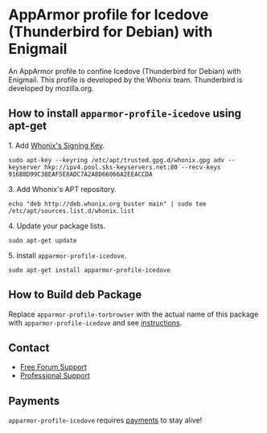 # AppArmor profile for Icedove (Thunderbird for Debian) with Enigmail #

An AppArmor profile to confine Icedove (Thunderbird for Debian) with Enigmail.
This profile is developed by the Whonix team. Thunderbird is developed by
mozilla.org.
## How to install `apparmor-profile-icedove` using apt-get ##

1\. Add [Whonix's Signing Key](https://www.whonix.org/wiki/Whonix_Signing_Key).

```
sudo apt-key --keyring /etc/apt/trusted.gpg.d/whonix.gpg adv --keyserver hkp://ipv4.pool.sks-keyservers.net:80 --recv-keys 916B8D99C38EAF5E8ADC7A2A8D66066A2EEACCDA
```

3\. Add Whonix's APT repository.

```
echo "deb http://deb.whonix.org buster main" | sudo tee /etc/apt/sources.list.d/whonix.list
```

4\. Update your package lists.

```
sudo apt-get update
```

5\. Install `apparmor-profile-icedove`.

```
sudo apt-get install apparmor-profile-icedove
```

## How to Build deb Package ##

Replace `apparmor-profile-torbrowser` with the actual name of this package with `apparmor-profile-icedove` and see [instructions](https://www.whonix.org/wiki/Dev/Build_Documentation/apparmor-profile-torbrowser).

## Contact ##

* [Free Forum Support](https://forums.whonix.org)
* [Professional Support](https://www.whonix.org/wiki/Professional_Support)

## Payments ##

`apparmor-profile-icedove` requires [payments](https://www.whonix.org/wiki/Payments) to stay alive!
